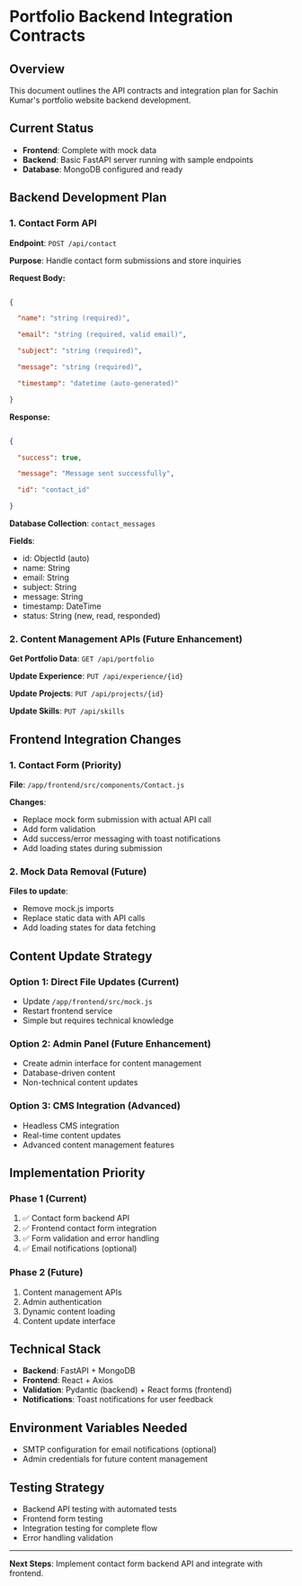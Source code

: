 # Portfolio Backend Integration Contracts

## Overview

This document outlines the API contracts and integration plan for Sachin Kumar's portfolio website backend development.

## Current Status

- **Frontend**: Complete with mock data
- **Backend**: Basic FastAPI server running with sample endpoints
- **Database**: MongoDB configured and ready

## Backend Development Plan

### 1. Contact Form API

**Endpoint**: `POST /api/contact`

**Purpose**: Handle contact form submissions and store inquiries

**Request Body:**

```json

{

  "name": "string (required)",

  "email": "string (required, valid email)",

  "subject": "string (required)",

  "message": "string (required)",

  "timestamp": "datetime (auto-generated)"

}

```

**Response:**

```json

{

  "success": true,

  "message": "Message sent successfully",

  "id": "contact_id"

}

```

**Database Collection**: `contact_messages`

**Fields**:

- id: ObjectId (auto)
- name: String
- email: String
- subject: String
- message: String
- timestamp: DateTime
- status: String (new, read, responded)

### 2. Content Management APIs (Future Enhancement)

**Get Portfolio Data**: `GET /api/portfolio`

**Update Experience**: `PUT /api/experience/{id}`

**Update Projects**: `PUT /api/projects/{id}`

**Update Skills**: `PUT /api/skills`

## Frontend Integration Changes

### 1. Contact Form (Priority)

**File**: `/app/frontend/src/components/Contact.js`

**Changes**:

- Replace mock form submission with actual API call
- Add form validation
- Add success/error messaging with toast notifications
- Add loading states during submission

### 2. Mock Data Removal (Future)

**Files to update**:

- Remove mock.js imports
- Replace static data with API calls
- Add loading states for data fetching

## Content Update Strategy

### Option 1: Direct File Updates (Current)

- Update `/app/frontend/src/mock.js`
- Restart frontend service
- Simple but requires technical knowledge

### Option 2: Admin Panel (Future Enhancement)

- Create admin interface for content management
- Database-driven content
- Non-technical content updates

### Option 3: CMS Integration (Advanced)

- Headless CMS integration
- Real-time content updates
- Advanced content management features

## Implementation Priority

### Phase 1 (Current)

1. ✅ Contact form backend API
2. ✅ Frontend contact form integration
3. ✅ Form validation and error handling
4. ✅ Email notifications (optional)

### Phase 2 (Future)

1. Content management APIs
2. Admin authentication
3. Dynamic content loading
4. Content update interface

## Technical Stack

- **Backend**: FastAPI + MongoDB
- **Frontend**: React + Axios
- **Validation**: Pydantic (backend) + React forms (frontend)
- **Notifications**: Toast notifications for user feedback

## Environment Variables Needed

- SMTP configuration for email notifications (optional)
- Admin credentials for future content management

## Testing Strategy

- Backend API testing with automated tests
- Frontend form testing
- Integration testing for complete flow
- Error handling validation

---

**Next Steps**: Implement contact form backend API and integrate with frontend.
